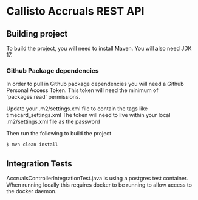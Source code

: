 # Callisto Accruals REST API

## Building project

To build the project, you will need to install Maven. You will also need JDK 17.

### Github Package dependencies
In order to pull in Github package dependencies you will need a Github Personal Access Token.
This token will need the minimum of 'packages:read' permissions.

Update your .m2/settings.xml file to contain the <servers><server> tags like timecard_settings.xml
The token will need to live within your local .m2/settings.xml file as the password

Then run the following to build the project

```sh
$ mvn clean install
```

## Integration Tests

AccrualsControllerIntegrationTest.java is using a postgres test container. When running locally this
requires docker to be running to allow access to the docker daemon.